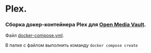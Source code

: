 # Plex.

### Сборка докер-контейнера Plex для [Open Media Vault](omv.md).

Файл [docker-compose.yml](plex/docker-compose.yml).

В папке с файлом выполнить команду `docker compose create`

